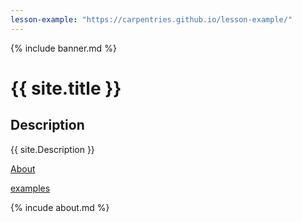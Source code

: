 ```yaml
---
lesson-example: "https://carpentries.github.io/lesson-example/"
---
```

{% include banner.md %}

# {{ site.title }}


## Description
{{ site.Description }}

[About](About.md)

[examples]({{page.lesson.example}})


{% incude about.md %}
